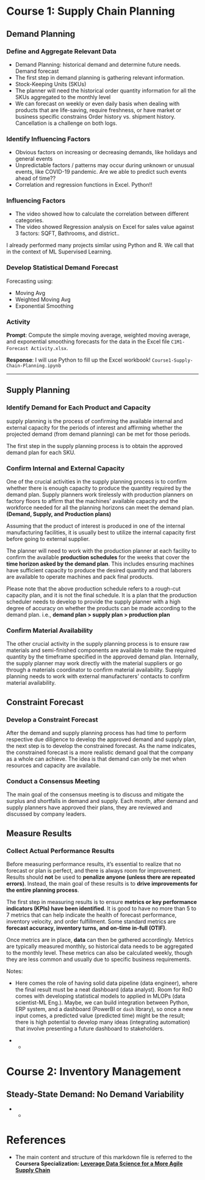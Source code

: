 # Course 1: Supply Chain Planning


## Demand Planning

### Define and Aggregate Relevant Data 

- Demand Planning: historical demand and determine future needs. Demand forecast
- The first step in demand planning is gathering relevant information.
- Stock-Keeping Units (SKUs) 
- The planner will need the historical order quantity information for all the SKUs aggregated to the monthly level
- We can forecast on weekly or even daily basis when dealing with products that are life-saving, require freshness, or have market or business specific constrains
Order history vs. shipment history. Cancellation is a challenge on both logs. 


### Identify Influencing Factors

- Obvious factors on increasing or decreasing demands, like holidays and general events
- Unpredictable factors / patterns may occur during unknown or unusual events, like COVID-19 pandemic. Are we able to predict such events ahead of time??
- Correlation and regression functions in Excel. Python!!

### Influencing Factors

- The video showed how to calculate the correlation between different categories.
- The video showed Regression analysis on Excel for sales value against 3 factors: SQFT, Bathrooms, and district..

I already performed many projects similar using Python and R. We call that in the context of ML Supervised Learning.

### Develop Statistical Demand Forecast

Forecasting using:
- Moving Avg
- Weighted Moving Avg
- Exponential Smoothing 

### Activity

**Prompt**: Compute the simple moving average, weighted moving average, and exponential smoothing forecasts for the data in the Excel file `C1M1-Forecast Activity.xlsx`.

**Response**: I will use Python to fill up the Excel workbook! `Course1-Supply-Chain-Planning.ipynb`

- - -

## Supply Planning

### Identify Demand for Each Product and Capacity

supply planning is the process of confirming the available internal and external capacity for the periods of interest and affirming whether the projected demand (from demand planning) can be met for those periods.

The first step in the supply planning process is to obtain the approved demand plan for each SKU.

### Confirm Internal and External Capacity

One of the crucial activities in the supply planning process is to confirm whether there is enough capacity to produce the quantity required by the demand plan. Supply planners work tirelessly with production planners on factory floors to affirm that the machines’ available capacity and the workforce needed for all the planning horizons can meet the demand plan. **(Demand, Supply, and Production plans)**

Assuming that the product of interest is produced in one of the internal manufacturing facilities, it is usually best to utilize the internal capacity first before going to external supplier.

The planner will need to work with the production planner at each facility to confirm the available **production schedules** for the weeks that cover the **time horizon asked by the demand plan**. This includes ensuring machines have sufficient capacity to produce the desired quantity and that laborers are available to operate machines and pack final products.

Please note that the above production schedule refers to a rough-cut capacity plan, and it is not the final schedule. It is a plan that the production scheduler needs to develop to provide the supply planner with a high degree of accuracy on whether the products can be made according to the demand plan. i.e., **demand plan > supply plan > production plan**

### Confirm Material Availability  

The other crucial activity in the supply planning process is to ensure raw materials and semi-finished components are available to make the required quantity by the timeframe specified in the approved demand plan. Internally, the supply planner may work directly with the material suppliers or go through a materials coordinator to confirm material availability. Supply planning needs to work with external manufacturers' contacts to confirm material availability.

## Constraint Forecast

### Develop a Constraint Forecast

After the demand and supply planning process has had time to perform respective due diligence to develop the approved demand and supply plan, the next step is to develop the constrained forecast. As the name indicates, the constrained forecast is a more realistic demand goal that the company as a whole can achieve. The idea is that demand can only be met when resources and capacity are available. 

### Conduct a Consensus Meeting

The main goal of the consensus meeting is to discuss and mitigate the surplus and shortfalls in demand and supply. Each month, after demand and supply planners have approved their plans, they are reviewed and discussed by company leaders.

## Measure Results

### Collect Actual Performance Results

Before measuring performance results, it’s essential to realize that no forecast or plan is perfect, and there is always room for improvement. Results should **not** be used to **penalize anyone (unless there are repeated errors)**. Instead, the main goal of these results is to **drive improvements for the entire planning process**. 

The first step in measuring results is to ensure **metrics or key performance indicators (KPIs) have been identified**. It is good to have no more than 5 to 7 metrics that can help indicate the health of forecast performance, inventory velocity, and order fulfillment. Some standard metrics are **forecast accuracy, inventory turns, and on-time in-full (OTIF)**.  

Once metrics are in place, **data** can then be gathered accordingly. Metrics are typically measured monthly, so historical data needs to be aggregated to the monthly level. These metrics can also be calculated weekly, though they are less common and usually due to specific business requirements.

Notes:
- Here comes the role of having solid data pipeline (data engineer), where the final result must be a neat dashboard (data analyst). Room for RnD comes with developing statistical models to applied in MLOPs (data scientist-ML Eng.). Maybe, we can build integration between Python, ERP system, and a dashboard (PowerBI or `dash` library), so once a new input comes, a predicted value (predicted time) might be the result; there is high potential to develop many ideas (integrating automation) that involve presenting a future dashboard to stakeholders. 



- - 

# Course 2: Inventory Management

## Steady-State Demand: No Demand Variability



- - 


# References

- The main content and structure of this markdown file is referred to the **Coursera Specialization: [Leverage Data Science for a More Agile Supply Chain](https://www.coursera.org/specializations/leverage-data-science-agile-supply-chain)**